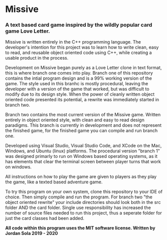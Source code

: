 # Missive
### A text based card game inspired by the wildly popular card game Love Letter.

Missive is written entirely in the C++ programming language. The developer's intention for this project was to
learn how to write clean, easy to read, and reusable object oriented code using C++, while creating a usable product
in the process.

Development on Missive began purely as a Love Letter clone in text format, this is where branch one comes into play.
Branch one of this repository contains the intial program design and is a 99% working version of the game.
The style used in this branhc is mostly procedural, leaving the developer with a version of the game that worked, but
was difficult to modify due to its design style. When the power of cleanly written object oriented code presented its potential,
a rewrite was immediately started in branch two.

Branch two contains the most current version of the Missive game. Written entirely in object oriented style, with clean and easy to read
design paradigms. This branch is currently in development and does not represent the finished game, for the finished game you can compile
and run branch one.

Developed using Visual Studio, Visual Studio Code, and XCode on the Mac, Windows, and Ubuntu (linux) platforms. The procedural version
"branch 1" was designed primarly to run on Windows based operating systems, as it has elements that clear the terminal screen between
player turns that work on windows.

All instructions on how to play the game are given to players as they play the game, like a texted based adventure game.

To try this program on your own system, clone this repository to your IDE of choice. Then simply compile and run the program.
For branch two "the object oriented rewrite" your include directories should look both in the src folder AND the card folder.
Single use responsibility has increased the number of source files needed to run this project, thus a seperate folder for just the card
classes had been added.

**All code within this program uses the MIT software license. Written by Jordan Sola 2019 - 2020**
